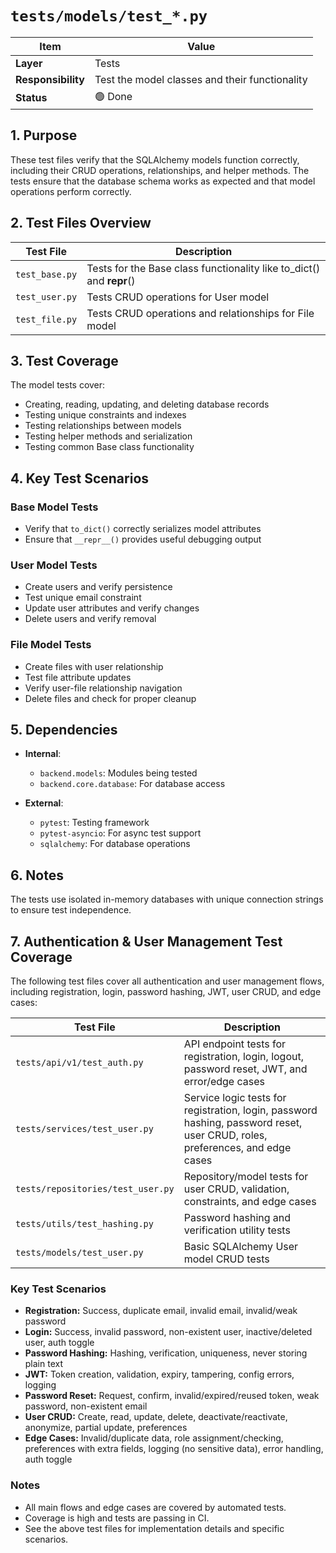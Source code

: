 # `tests/models/test_*.py`

| Item | Value |
|------|-------|
| **Layer** | Tests |
| **Responsibility** | Test the model classes and their functionality |
| **Status** | 🟢 Done |

## 1. Purpose  
These test files verify that the SQLAlchemy models function correctly, including their CRUD operations, relationships, and helper methods. The tests ensure that the database schema works as expected and that model operations perform correctly.

## 2. Test Files Overview

| Test File | Description |
|-----------|-------------|
| `test_base.py` | Tests for the Base class functionality like to_dict() and __repr__() |
| `test_user.py` | Tests CRUD operations for User model |
| `test_file.py` | Tests CRUD operations and relationships for File model |

## 3. Test Coverage

The model tests cover:

- Creating, reading, updating, and deleting database records
- Testing unique constraints and indexes
- Testing relationships between models
- Testing helper methods and serialization
- Testing common Base class functionality

## 4. Key Test Scenarios

### Base Model Tests
- Verify that `to_dict()` correctly serializes model attributes
- Ensure that `__repr__()` provides useful debugging output

### User Model Tests
- Create users and verify persistence
- Test unique email constraint
- Update user attributes and verify changes
- Delete users and verify removal

### File Model Tests
- Create files with user relationship
- Test file attribute updates
- Verify user-file relationship navigation
- Delete files and check for proper cleanup

## 5. Dependencies  

- **Internal**:
  - `backend.models`: Modules being tested
  - `backend.core.database`: For database access
  
- **External**:
  - `pytest`: Testing framework
  - `pytest-asyncio`: For async test support
  - `sqlalchemy`: For database operations

## 6. Notes
The tests use isolated in-memory databases with unique connection strings to ensure test independence.

## 7. Authentication & User Management Test Coverage

The following test files cover all authentication and user management flows, including registration, login, password hashing, JWT, user CRUD, and edge cases:

| Test File | Description |
|-----------|-------------|
| `tests/api/v1/test_auth.py` | API endpoint tests for registration, login, logout, password reset, JWT, and error/edge cases |
| `tests/services/test_user.py` | Service logic tests for registration, login, password hashing, password reset, user CRUD, roles, preferences, and edge cases |
| `tests/repositories/test_user.py` | Repository/model tests for user CRUD, validation, constraints, and edge cases |
| `tests/utils/test_hashing.py` | Password hashing and verification utility tests |
| `tests/models/test_user.py` | Basic SQLAlchemy User model CRUD tests |

### Key Test Scenarios
- **Registration:** Success, duplicate email, invalid email, invalid/weak password
- **Login:** Success, invalid password, non-existent user, inactive/deleted user, auth toggle
- **Password Hashing:** Hashing, verification, uniqueness, never storing plain text
- **JWT:** Token creation, validation, expiry, tampering, config errors, logging
- **Password Reset:** Request, confirm, invalid/expired/reused token, weak password, non-existent email
- **User CRUD:** Create, read, update, delete, deactivate/reactivate, anonymize, partial update, preferences
- **Edge Cases:** Invalid/duplicate data, role assignment/checking, preferences with extra fields, logging (no sensitive data), error handling, auth toggle

### Notes
- All main flows and edge cases are covered by automated tests.
- Coverage is high and tests are passing in CI.
- See the above test files for implementation details and specific scenarios.
